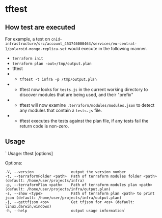 # tftest

## How test are executed

For example, a test on `cnid-infrastructure/src/account_453746000463/services/eu-central-1/polaroid-mongo-replica-set` would execute in the following manner.
- `terraform init`
- `terraform plan -out=/tmp/output.plan`
- tftest
- - `tftest -t infra -p /tmp/output.plan`
- - tftest now looks for `tests.js` in the current working directory to discover modules that are being used, and their "prefix"
- - tftest will now examine `.terraform/modules/modules.json` to detect any modules that contain a `tests.js` file.
- - tftest executes the tests against the plan file, if any tests fail the return code is non-zero.

## Usage

` Usage: tftest [options]

  Options:

    -V, --version                 output the version number
    -t, --terraformFolder <path>  Path of terraform modules folder <path> (default: /home/user/projects/infra)
    -p, --terraformPlan <path>    Path of terraform modules plan <path> (default: /home/user/projects/infra/output.plan)
    -s, --show <type>             Path of terraform plan <path> to print json (default: /home/user/projects/infra/output.plan)
    -j, --gettfjson <os>          Get tfjson for <os> (default: linux,darwin,windows)
    -h, --help                    output usage information`
